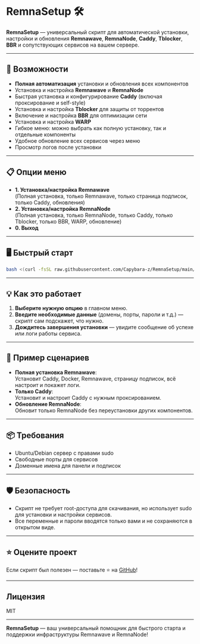# RemnaSetup 🛠️

**RemnaSetup** — универсальный скрипт для автоматической установки, настройки и обновления **Remnawave**, **RemnaNode**, **Caddy**, **Tblocker**, **BBR** и сопутствующих сервисов на вашем сервере.

---

## 🚀 Возможности

- **Полная автоматизация** установки и обновления всех компонентов
- Установка и настройка **Remnawave** и **RemnaNode**
- Быстрая установка и конфигурирование **Caddy** (включая проксирование и self-style)
- Установка и настройка **Tblocker** для защиты от торрентов
- Включение и настройка **BBR** для оптимизации сети
- Установка и настройка **WARP**
- Гибкое меню: можно выбрать как полную установку, так и отдельные компоненты
- Удобное обновление всех сервисов через меню
- Просмотр логов после установки

---

## 📋 Опции меню

- **1. Установка/настройка Remnawave**  
  (Полная установка, только Remnawave, только страница подписок, только Caddy, обновления)
- **2. Установка/настройка RemnaNode**  
  (Полная установка, только RemnaNode, только Caddy, только Tblocker, только BBR, WARP, обновление)
- **0. Выход**

---

## 🖥️ Быстрый старт
```bash
bash <(curl -fsSL raw.githubusercontent.com/Capybara-z/RemnaSetup/main/remnasetup.sh)
```

---

## 💡 Как это работает

1. **Выберите нужную опцию** в главном меню.
2. **Введите необходимые данные** (домены, порты, пароли и т.д.) — скрипт сам подскажет, что нужно.
3. **Дождитесь завершения установки** — увидите сообщение об успехе или логи работы сервиса.

---

## 📝 Пример сценариев

- **Полная установка Remnawave**:  
  Установит Caddy, Docker, Remnawave, страницу подписок, всё настроит и покажет логи.
- **Только Caddy**:  
  Установит и настроит Caddy с нужным проксированием.
- **Обновление RemnaNode**:  
  Обновит только RemnaNode без переустановки других компонентов.

---

## 📦 Требования

- Ubuntu/Debian сервер с правами sudo
- Свободные порты для сервисов
- Доменные имена для панели и подписок

---

## 🛡️ Безопасность

- Скрипт не требует root-доступа для скачивания, но использует sudo для установки и настройки сервисов.
- Все переменные и пароли вводятся только вами и не сохраняются в открытом виде.

---

## ⭐️ Оцените проект

Если скрипт был полезен — поставьте ⭐️ на [GitHub](https://github.com/Capybara-z/RemnaSetup)!

---

## Лицензия

MIT

---

**RemnaSetup** — ваш универсальный помощник для быстрого старта и поддержки инфраструктуры Remnawave и RemnaNode!
